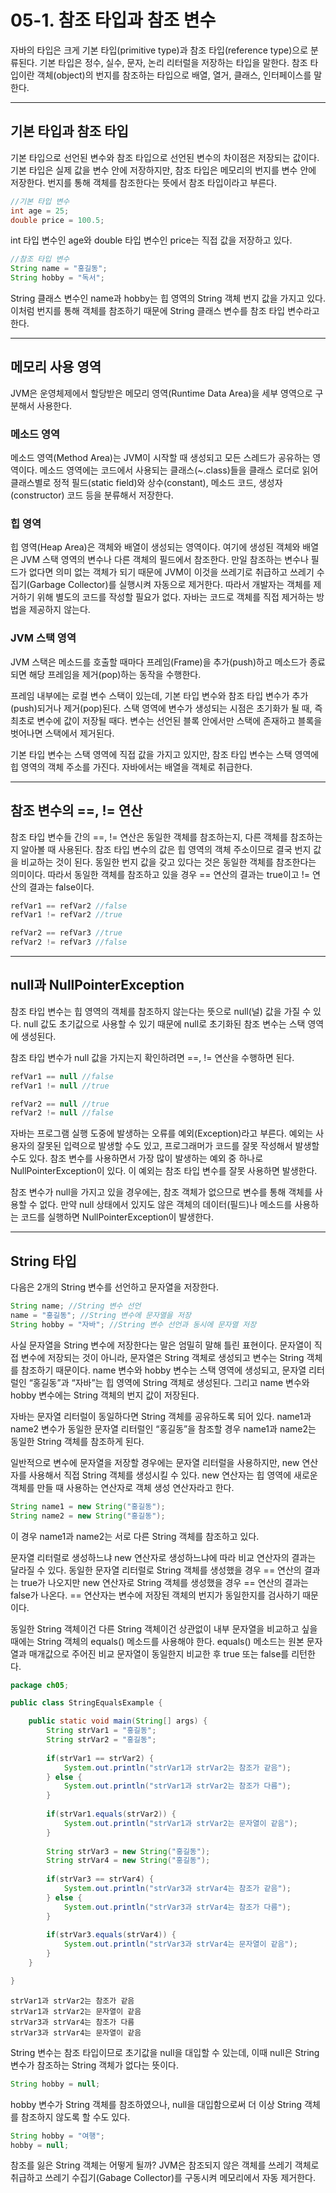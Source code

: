 # 05-1. 참조 타입과 참조 변수
자바의 타입은 크게 기본 타입(primitive type)과 참조 타입(reference type)으로 분류된다. 
기본 타입은 정수, 실수, 문자, 논리 리터럴을 저장하는 타입을 말한다. 
참조 타입이란 객체(object)의 번지를 참조하는 타입으로 배열, 열거, 클래스, 인터페이스를 말한다.
***
## 기본 타입과 참조 타입
기본 타입으로 선언된 변수와 참조 타입으로 선언된 변수의 차이점은 저장되는 값이다. 
기본 타입은 실제 값을 변수 안에 저장하지만, 참조 타입은 메모리의 번지를 변수 안에 저장한다. 
번지를 통해 객체를 참조한다는 뜻에서 참조 타입이라고 부른다.
```java
//기본 타입 변수
int age = 25;
double price = 100.5;
```
int 타입 변수인 age와 double 타입 변수인 price는 직접 값을 저장하고 있다.
```java
//참조 타입 변수
String name = "홍길동";
String hobby = "독서";
```
String 클래스 변수인 name과 hobby는 힙 영역의 String 객체 번지 값을 가지고 있다. 
이처럼 번지를 통해 객체를 참조하기 때문에 String 클래스 변수를 참조 타입 변수라고 한다.
***
## 메모리 사용 영역
JVM은 운영체제에서 할당받은 메모리 영역(Runtime Data Area)을 세부 영역으로 구분해서 사용한다.

### 메소드 영역
메소드 영역(Method Area)는 JVM이 시작할 때 생성되고 모든 스레드가 공유하는 영역이다. 
메소드 영역에는 코드에서 사용되는 클래스(~.class)들을 클래스 로더로 읽어 
클래스별로 정적 필드(static field)와 상수(constant), 메소드 코드, 생성자(constructor) 코드 등을 분류해서 저장한다.

### 힙 영역
힙 영역(Heap Area)은 객체와 배열이 생성되는 영역이다. 
여기에 생성된 객체와 배열은 JVM 스택 영역의 변수나 다른 객체의 필드에서 참조한다. 
만일 참조하는 변수나 필드가 없다면 의미 없는 객체가 되기 때문에 JVM이 이것을 쓰레기로 취급하고 쓰레기 수집기(Garbage Collector)를 실행시켜 자동으로 제거한다. 
따라서 개발자는 객체를 제거하기 위해 별도의 코드를 작성할 필요가 없다. 자바는 코드로 객체를 직접 제거하는 방법을 제공하지 않는다.

### JVM 스택 영역
JVM 스택은 메소드를 호출할 때마다 프레임(Frame)을 추가(push)하고 메소드가 종료되면 해당 프레임을 제거(pop)하는 동작을 수행한다.

프레임 내부에는 로컬 변수 스택이 있는데, 기본 타입 변수와 참조 타입 변수가 추가(push)되거나 제거(pop)된다. 
스택 영역에 변수가 생성되는 시점은 초기화가 될 때, 즉 최초로 변수에 값이 저장될 때다. 
변수는 선언된 블록 안에서만 스택에 존재하고 블록을 벗어나면 스택에서 제거된다.

기본 타입 변수는 스택 영역에 직접 값을 가지고 있지만, 참조 타입 변수는 스택 영역에 힙 영역의 객체 주소를 가진다. 
자바에서는 배열을 객체로 취급한다.
***
## 참조 변수의 ==, != 연산
참조 타입 변수들 간의 ==, != 연산은 동일한 객체를 참조하는지, 다른 객체를 참조하는지 알아볼 때 사용된다. 
참조 타입 변수의 값은 힙 영역의 객체 주소이므로 결국 번지 값을 비교하는 것이 된다. 
동일한 번지 값을 갖고 있다는 것은 동일한 객체를 참조한다는 의미이다.
따라서 동일한 객체를 참조하고 있을 경우 == 연산의 결과는 true이고 != 연산의 결과는 false이다.
```java
refVar1 == refVar2 //false
refVar1 != refVar2 //true

refVar2 == refVar3 //true
refVar2 != refVar3 //false
```
***
## null과 NullPointerException
참조 타입 변수는 힙 영역의 객체를 참조하지 않는다는 뜻으로 null(널) 값을 가질 수 있다. 
null 값도 초기값으로 사용할 수 있기 때문에 null로 초기화된 참조 변수는 스택 영역에 생성된다.

참조 타입 변수가 null 값을 가지는지 확인하려면 ==, != 연산을 수행하면 된다.
```java
refVar1 == null //false
refVar1 != null //true

refVar2 == null //true
refVar2 != null //false   
```
자바는 프로그램 실행 도중에 발생하는 오류를 예외(Exception)라고 부른다. 
예외는 사용자의 잘못된 입력으로 발생할 수도 있고, 프로그래머가 코드를 잘못 작성해서 발생할 수도 있다. 
참조 변수를 사용하면서 가장 많이 발생하는 예외 중 하나로 NullPointerException이 있다. 
이 예외는 참조 타입 변수를 잘못 사용하면 발생한다.

참조 변수가 null을 가지고 있을 경우에는, 참조 객체가 없으므로 변수를 통해 객체를 사용할 수 없다. 
만약 null 상태에서 있지도 않은 객체의 데이터(필드)나 메소드를 사용하는 코드를 실행하면 NullPointerException이 발생한다.
***
## String 타입
다음은 2개의 String 변수를 선언하고 문자열을 저장한다.
```java
String name; //String 변수 선언
name = "홍길동"; //String 변수에 문자열을 저장
String hobby = "자바"; //String 변수 선언과 동시에 문자열 저장
```
사실 문자열을 String 변수에 저장한다는 말은 엄밀히 말해 틀린 표현이다.
문자열이 직접 변수에 저장되는 것이 아니라, 문자열은 String 객체로 생성되고 변수는 String 객체를 참조하기 때문이다. 
name 변수와 hobby 변수는 스택 영역에 생성되고, 문자열 리터럴인 “홍길동”과 “자바”는 힙 영역에 String 객체로 생성된다. 
그리고 name 변수와 hobby 변수에는 String 객체의 번지 값이 저장된다.

자바는 문자열 리터럴이 동일하다면 String 객체를 공유하도록 되어 있다. 
name1과 name2 변수가 동일한 문자열 리터럴인 “홍길동”을 참조할 경우 name1과 name2는 동일한 String 객체를 참조하게 된다.

일반적으로 변수에 문자열을 저장할 경우에는 문자열 리터럴을 사용하지만, new 연산자를 사용해서 직접 String 객체를 생성시킬 수 있다. 
new 연산자는 힙 영역에 새로운 객체를 만들 때 사용하는 연산자로 객체 생성 연산자라고 한다.
```java
String name1 = new String("홍길동");
String name2 = new String("홍길동");
```
이 경우 name1과 name2는 서로 다른 String 객체를 참조하고 있다.

문자열 리터럴로 생성하느냐 new 연산자로 생성하느냐에 따라 비교 연산자의 결과는 달라질 수 있다. 
동일한 문자열 리터럴로 String 객체를 생성했을 경우 == 연산의 결과는 true가 나오지만 
new 연산자로 String 객체를 생성했을 경우 == 연산의 결과는 false가 나온다. 
== 연산자는 변수에 저장된 객체의 번지가 동일한지를 검사하기 때문이다.

동일한 String 객체이건 다른 String 객체이건 상관없이 내부 문자열을 비교하고 싶을 때에는 String 객체의 equals() 메소드를 사용해야 한다. 
equals() 메소드는 원본 문자열과 매개값으로 주어진 비교 문자열이 동일한지 비교한 후 true 또는 false를 리턴한다.
```java
package ch05;

public class StringEqualsExample {

	public static void main(String[] args) {
		String strVar1 = "홍길동";
		String strVar2 = "홍길동";
		
		if(strVar1 == strVar2) {
			System.out.println("strVar1과 strVar2는 참조가 같음");
		} else {
			System.out.println("strVar1과 strVar2는 참조가 다름");
		}
		
		if(strVar1.equals(strVar2)) {
			System.out.println("strVar1과 strVar2는 문자열이 같음");
		}
		
		String strVar3 = new String("홍길동");
		String strVar4 = new String("홍길동");
		
		if(strVar3 == strVar4) {
			System.out.println("strVar3과 strVar4는 참조가 같음");
		} else {
			System.out.println("strVar3과 strVar4는 참조가 다름");
		}
		
		if(strVar3.equals(strVar4)) {
			System.out.println("strVar3과 strVar4는 문자열이 같음");
		}		
	}

}
```
```
strVar1과 strVar2는 참조가 같음
strVar1과 strVar2는 문자열이 같음
strVar3과 strVar4는 참조가 다름
strVar3과 strVar4는 문자열이 같음
```
String 변수는 참조 타입이므로 초기값을 null을 대입할 수 있는데, 이때 null은 String 변수가 참조하는 String 객체가 없다는 뜻이다.
```java
String hobby = null;
```
hobby 변수가 String 객체를 참조하였으나, null을 대입함으로써 더 이상 String 객체를 참조하지 않도록 할 수도 있다.
```java
String hobby = "여행";
hobby = null;
```
참조를 잃은 String 객체는 어떻게 될까? 
JVM은 참조되지 않은 객체를 쓰레기 객체로 취급하고 쓰레기 수집기(Gabage Collector)를 구동시켜 메모리에서 자동 제거한다.

